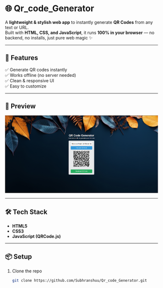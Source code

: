 # 🌐 Qr_code_Generator

A **lightweight & stylish web app** to instantly generate **QR Codes** from any text or URL.  
Built with **HTML, CSS, and JavaScript**, it runs **100% in your browser** — no backend, no installs, just pure web magic ✨

---

## 🚀 Features
✅ Generate QR codes instantly  
✅ Works offline (no server needed)  
✅ Clean & responsive UI  
✅ Easy to customize  

---

## 📸 Preview
![QR Code Preview](assets/Qrcodepreview.png)

---

## 🛠️ Tech Stack
- **HTML5**
- **CSS3**
- **JavaScript (QRCode.js)**

---

## 📦 Setup
1. Clone the repo  
   ```bash
   git clone https://github.com/Subhranshuu/Qr_code_Generator.git

